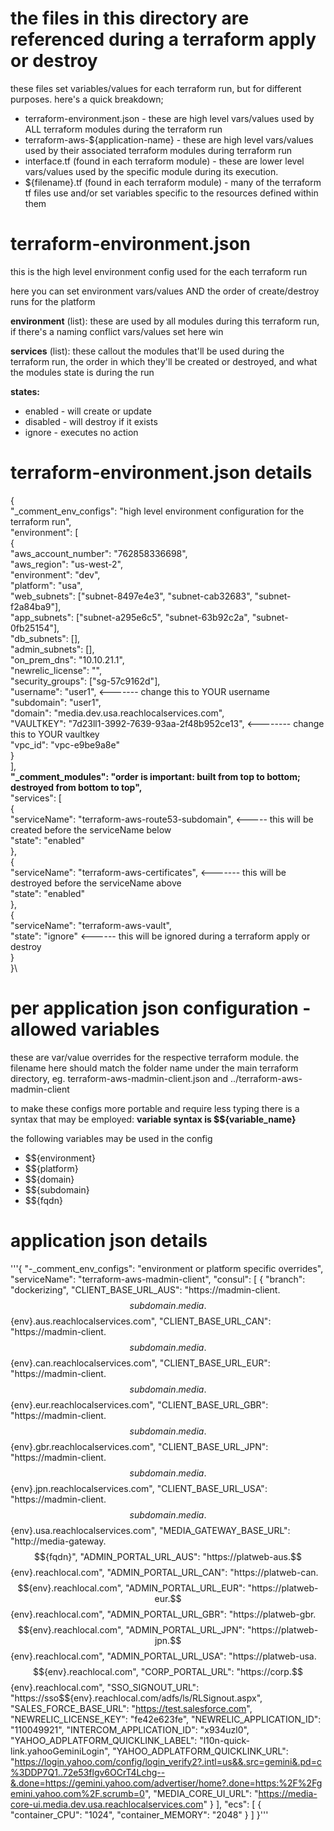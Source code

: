 

# the files in this directory are referenced during a terraform apply or destroy #

these files set variables/values for each terraform run, but for different purposes.  here's a quick breakdown;

* terraform-environment.json - these are high level vars/values used by ALL terraform modules during the terraform run
* terraform-aws-${application-name} - these are high level vars/values used by their associated terraform modules during
    terraform run
* interface.tf (found in each terraform module) - these are lower level vars/values used by the specific module during its
    execution.
* ${filename}.tf (found in each terraform module) - many of the terraform tf files use and/or set variables specific to the
    resources defined within them

# terraform-environment.json #
this is the high level environment config used for the each terraform run

here you can set environment vars/values AND the order of create/destroy runs for the platform

**environment** (list): these are used by all modules during this terraform run, if there's a naming conflict vars/values set here
  win

**services** (list): these callout the modules that'll be used during the terraform run, the order in which they'll be created or
  destroyed, and what the modules state is during the run

**states:**
  * enabled - will create or update
  * disabled - will destroy if it exists
  * ignore - executes no action


# terraform-environment.json details #
{\
  "_comment_env_configs": "high level environment configuration for the terraform run",\
  "environment": [\
    {\
      "aws_account_number": "762858336698",\
      "aws_region": "us-west-2",\
      "environment": "dev",\
      "platform": "usa",\
      "web_subnets": ["subnet-8497e4e3", "subnet-cab32683", "subnet-f2a84ba9"],\
      "app_subnets": ["subnet-a295e6c5", "subnet-63b92c2a", "subnet-0fb25154"],\
      "db_subnets": [],\
      "admin_subnets": [],\
      "on_prem_dns": "10.10.21.1",\
      "newrelic_license": "",\
      "security_groups": ["sg-57c9162d"],\
      "username": "user1",  <------- change this to YOUR username\
      "subdomain": "user1",\
      "domain": "media.dev.usa.reachlocalservices.com",\
      "VAULTKEY": "7d23ll1-3992-7639-93aa-2f48b952ce13",   <-------- change this to YOUR vaultkey\
      "vpc_id": "vpc-e9be9a8e"\
    }\
  ],\
  **"_comment_modules": "order is important: built from top to bottom; destroyed from bottom to top",**\
  "services": [\
    {\
      "serviceName": "terraform-aws-route53-subdomain",   <----- this will be created before the serviceName below\
      "state": "enabled"\
    },\
    {\
      "serviceName": "terraform-aws-certificates",  <------- this will be destroyed before the serviceName above\
      "state": "enabled"\
    },\
    {\
      "serviceName": "terraform-aws-vault",\
      "state": "ignore"  <------ this will be ignored during a terraform apply or destroy\
    }\
}\



# per application json configuration - allowed variables #

these are var/value overrides for the respective terraform module.  the filename here should match the folder name under the main
terraform directory, eg.   terraform-aws-madmin-client.json and ../terraform-aws-madmin-client

to make these configs more portable and require less typing there is a syntax that may be employed:
**variable syntax is $${variable_name}** 

the following variables may be used in the config
* $${environment}
* $${platform}
* $${domain}
* $${subdomain}
* $${fqdn}

# application json details #
'''{
"-_comment_env_configs": "environment or platform specific overrides",
"serviceName": "terraform-aws-madmin-client",
"consul": [
  {
  "branch": "dockerizing",
  "CLIENT_BASE_URL_AUS": "https://madmin-client.$${subdomain}.media.$${env}.aus.reachlocalservices.com",
  "CLIENT_BASE_URL_CAN": "https://madmin-client.$${subdomain}.media.$${env}.can.reachlocalservices.com",
  "CLIENT_BASE_URL_EUR": "https://madmin-client.$${subdomain}.media.$${env}.eur.reachlocalservices.com",
  "CLIENT_BASE_URL_GBR": "https://madmin-client.$${subdomain}.media.$${env}.gbr.reachlocalservices.com",
  "CLIENT_BASE_URL_JPN": "https://madmin-client.$${subdomain}.media.$${env}.jpn.reachlocalservices.com",
  "CLIENT_BASE_URL_USA": "https://madmin-client.$${subdomain}.media.$${env}.usa.reachlocalservices.com",
  "MEDIA_GATEWAY_BASE_URL": "http://media-gateway.$${fqdn}",
  "ADMIN_PORTAL_URL_AUS": "https://platweb-aus.$${env}.reachlocal.com",
  "ADMIN_PORTAL_URL_CAN": "https://platweb-can.$${env}.reachlocal.com",
  "ADMIN_PORTAL_URL_EUR": "https://platweb-eur.$${env}.reachlocal.com",
  "ADMIN_PORTAL_URL_GBR": "https://platweb-gbr.$${env}.reachlocal.com",
  "ADMIN_PORTAL_URL_JPN": "https://platweb-jpn.$${env}.reachlocal.com",
  "ADMIN_PORTAL_URL_USA": "https://platweb-usa.$${env}.reachlocal.com",
  "CORP_PORTAL_URL": "https://corp.$${env}.reachlocal.com",
  "SSO_SIGNOUT_URL": "https://sso$${env}.reachlocal.com/adfs/ls/RLSignout.aspx",
  "SALES_FORCE_BASE_URL": "https://test.salesforce.com",
  "NEWRELIC_LICENSE_KEY": "fe42e623fe",
  "NEWRELIC_APPLICATION_ID": "110049921",
  "INTERCOM_APPLICATION_ID": "x934uzl0",
  "YAHOO_ADPLATFORM_QUICKLINK_LABEL": "l10n-quick-link.yahooGeminiLogin",
  "YAHOO_ADPLATFORM_QUICKLINK_URL": "https://login.yahoo.com/config/login_verify2?.intl=us&&.src=gemini&.pd=c%3DDP7Q1..72e53flgv6OCrT4Lchg--&.done=https://gemini.yahoo.com/advertiser/home?.done=https:%2F%2Fgemini.yahoo.com%2F.scrumb=0",
  "MEDIA_CORE_UI_URL": "https://media-core-ui.media.dev.usa.reachlocalservices.com"
  }
],
"ecs": [
  {
    "container_CPU": "1024",
    "container_MEMORY": "2048"
  }
]
}'''
